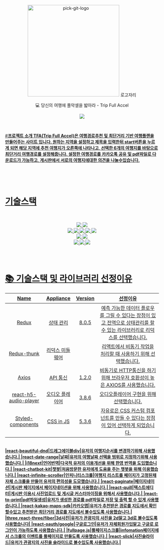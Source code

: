 <p align="center">
<img src="" alt="pick-git-logo" width="300" height="300">
로고자리
</p>
<div align="center">
  
💻 당신의 여행에 풀악셀을 밟아라 - Trip Full Accel</br>
</div>
<div align="center">
  
<a href="https://accidental-loganberry-f27.notion.site/0be20fe3737f41619fcb7ded3c8bc576"><img src="https://img.shields.io/badge/Notion-%23000000.svg?style=for-the-badge&logo=notion&logoColor=white&link=https://balanced-desk-3a4.notion.site/EYAGI-06e6113484324fe8ba37ec83e5e70b8d/"/>
  
</div>
<br/>

#<strong>프로젝트 소개
TFA(Trip Full Accel)은 
여행경로추천 및 최단거리 기반 여행플랜을 만들어주는 사이트 입니다.
원하는 지역을 설정하고 제목을 입력한뒤 start버튼을 누르게 되면 해당 지역에 추천 여행지가 오른쪽에 나타나고, 선택한 6개의 여행지를 바탕으로 최단거리 여행경로를 설정해줍니다.
설정한 여행경로를 카카오톡 공유 및 pdf파일로 다운로드가 가능하고, 게시판에서 서로의 여행지에대한 의견을 나눌수있습니다.
<br />
<br />

<br />
<br />

# <strong>기술스택
<br/>
<p align="center">
<img src="https://img.shields.io/badge/Typescript-007FFF?style=&logo=TS&logoColor=white"/> 
 <img src="https://img.shields.io/badge/Visual Studio Code-007ACC?style=&logo=Visual Studio Code&logoColor=white"/>
<br>
<img src="https://img.shields.io/badge/React-61DAFB?style=&logo=React&logoColor=white"/>
<img src="https://img.shields.io/badge/Redux-764ABC?style=&logo=Redux&logoColor=white"/>
<img src="https://img.shields.io/badge/React Router-CA4245?style=&logo=React Router&logoColor=white"/>
<img src="https://img.shields.io/badge/Axios-6828e2?style="/>
<img src="https://img.shields.io/badge/Redux-Thunk-000000?style="/>
<br />
<img src="https://img.shields.io/badge/CSS-1572B6?style=&logo=CSS3&logoColor=white"/>

<img src="https://img.shields.io/badge/styled-components-DB7093?style=&logo=styled-components&logoColor=white"/>
<br>
 <img src="https://img.shields.io/badge/AWS Amplify-ff9900?style=&logo=AWS Amplify&logoColor=white"/>
 <img src="https://img.shields.io/badge/Gitflow-F05032?style=&logo=Git&logoColor=white"/>
 <img src="https://img.shields.io/badge/GitHub-181717?style=&logo=GitHub&logoColor=white"/> 
</p>
<br/>
<br/>

# 📚 <strong>기술스택 및 라이브러리 선정이유

|Name|Appliance|Version|선정이유|
|:---:|:---:|:---:|:---:|
|Redux|상태 관리|8.0.5|예측 가능한 데이터 플로우를 그릴 수 있다는 장점이 있고 전역으로 상태관리를 할 수 있는 라이브러리로 리덕스를 선택했습니다.|
|Redux-thunk|리덕스 미들웨어||리액트에서 비동기 작업을 처리할 때 사용하기 위해 선택했습니다.|
|Axios|API 통신|1.2.0|비동기로 HTTP통신을 하기 위해 브라우저 호환성이 높은 AXIOS를 사용했습니다.|
|react-h5-audio-player|오디오 플레이어|3.8.6|오디오플레이어 구현을 위해 선택했습니다.|
|Styled-components|CSS in JS|5.3.6|자유로은 CSS 커스텀 컴포넌트를 만들 수 있다는 장점이 있어 선택하게 되었습니다.|

<br/>
|react-beautiful-dnd|드레그에이블div|유저의 여행지순서를 변경하기위해 사용했습니다.|
|react-date-range|날짜|유저의 여행날짜 선택을 범위로 지정하기위해 사용했습니다.|
|i18next|언어번역|다국적 유저의 이용개선을 위해 한영 번역을 도입했습니다.|
|react-chatbot-kit|챗봇|처음방문한 유저에게 도움을 주는 챗봇을 위해 이용했습니다.|
|react-infinite-scroller|인피니티스크롤|여행지 리스트를 페이지가 고정된채 자체 스크롤을 만들어 유저의 편의성을 도모했습니다.|
|react-paginate|페이지네이션|게시판 페이지에서 페이지네이션을 위해 사용했습니다.|
|react-quill|텍스트에디터|게시판 이용시 사진업로드 및 게시글 커스터마이징을 위해서 사용했습니다.|
|react-to-print|pdf파일생성|유저가 생성한 경로를 pdf파일로 저장 및 출력 할 수 있게 사용했습니다.|
|react-kakao-maps-sdk|카카오맵|유저가 추천받은 경로를 지도에서 확인할수있고 추천받은 최단거리 경로를 지도에서 볼수있도록 사용했습니다.|
|three,react-three/fiber|3d사진|유저가 관광지의 사진을 2d말고 3d로 볼수있도록 사용했습니다|
|react-oauth/google|구글로그인|유저가 자체회원가입말고 구글로 로그인이 가능하도록 사용했습니다.|
|fullpage.js|풀페이지스크롤|infomation페이지에서 스크롤의 이벤트를 풀페이지로 만들도록 사용했습니다.|
|react-slick|사진슬라이드|유저가 관광지의 사진을 슬라이드로 볼수있도록 사용했습니다.|
